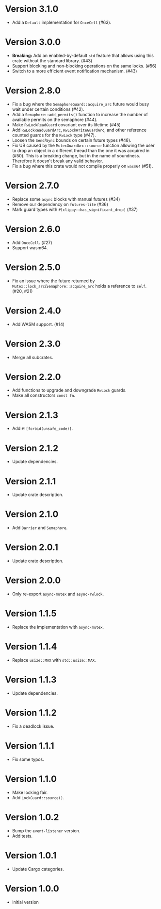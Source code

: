 # Version 3.1.0

- Add a `Default` implementation for `OnceCell` (#63).

# Version 3.0.0

- **Breaking:** Add an enabled-by-default `std` feature that allows using this crate without the standard library. (#43)
- Support blocking and non-blocking operations on the same locks. (#56)
- Switch to a more efficient event notification mechanism. (#43)

# Version 2.8.0

- Fix a bug where the `SemaphoreGuard::acquire_arc` future would busy wait under certain conditions (#42).
- Add a `Semaphore::add_permits()` function to increase the number of available permits on the semaphore (#44).
- Make `RwLockReadGuard` covariant over its lifetime (#45)
- Add `RwLockReadGuardArc`, `RwLockWriteGuardArc`, and other reference counted guards for the `RwLock` type (#47).
- Loosen the `Send`/`Sync` bounds on certain future types (#48).
- Fix UB caused by the `MutexGuardArc::source` function allowing the user to drop an object in a different thread than the one it was acquired in (#50). This is a breaking change, but in the name of soundness. Therefore it doesn't break any valid behavior.
- Fix a bug where this crate would not compile properly on `wasm64` (#51).

# Version 2.7.0

- Replace some `async` blocks with manual futures (#34)
- Remove our dependency on `futures-lite` (#36)
- Mark guard types with `#[clippy::has_significant_drop]` (#37)

# Version 2.6.0

- Add `OnceCell`. (#27)
- Support wasm64.

# Version 2.5.0

- Fix an issue where the future returned by `Mutex::lock_arc`/`Semaphore::acquire_arc` holds a reference to `self`. (#20, #21)

# Version 2.4.0

- Add WASM support. (#14)

# Version 2.3.0

- Merge all subcrates.

# Version 2.2.0

- Add functions to upgrade and downgrade `RwLock` guards.
- Make all constructors `const fn`.

# Version 2.1.3

- Add `#![forbid(unsafe_code)]`.

# Version 2.1.2

- Update dependencies.

# Version 2.1.1

- Update crate description.

# Version 2.1.0

- Add `Barrier` and `Semaphore`.

# Version 2.0.1

- Update crate description.

# Version 2.0.0

- Only re-export `async-mutex` and `async-rwlock`.

# Version 1.1.5

- Replace the implementation with `async-mutex`.

# Version 1.1.4

- Replace `usize::MAX` with `std::usize::MAX`.

# Version 1.1.3

- Update dependencies.

# Version 1.1.2

- Fix a deadlock issue.

# Version 1.1.1

- Fix some typos.

# Version 1.1.0

- Make locking fair.
- Add `LockGuard::source()`.

# Version 1.0.2

- Bump the `event-listener` version.
- Add tests.

# Version 1.0.1

- Update Cargo categories.

# Version 1.0.0

- Initial version
